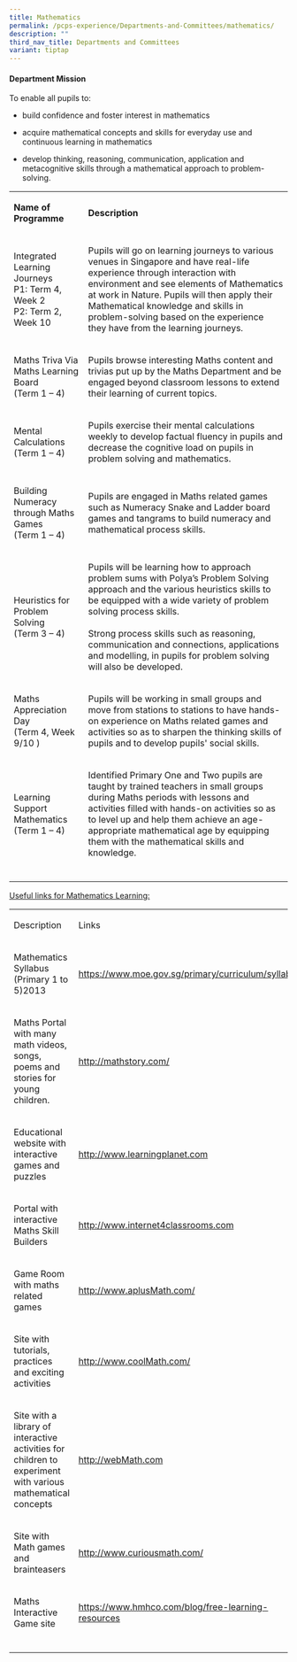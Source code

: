 ```yaml
---
title: Mathematics
permalink: /pcps-experience/Departments-and-Committees/mathematics/
description: ""
third_nav_title: Departments and Committees
variant: tiptap
---
```

<h4>Department Mission</h4>
<p>To enable all pupils to:</p>
<ul data-tight="true" class="tight">
<li>
<p>build confidence and foster interest in mathematics&nbsp;</p>
</li>
<li>
<p>acquire mathematical concepts and skills for everyday use and continuous
learning in mathematics</p>
</li>
<li>
<p>develop thinking, reasoning, communication, application and metacognitive
skills through a mathematical approach to problem-solving.</p>
</li>
</ul>
<table style="minWidth: 50px">
<colgroup>
<col>
<col>
</colgroup>
<tbody>
<tr>
<td rowspan="1" colspan="1">
<p><strong>Name of Programme</strong>
</p>
</td>
<td rowspan="1" colspan="1">
<p><strong>Description</strong>
</p>
</td>
</tr>
<tr>
<td rowspan="1" colspan="1">
<p>Integrated Learning Journeys
<br>P1: Term 4, Week 2
<br>P2: Term 2, Week 10
<br>
</p>
</td>
<td rowspan="1" colspan="1">
<p>Pupils will go on learning journeys to various venues in Singapore and
have real-life experience through interaction with environment and see
elements of Mathematics at work in Nature. Pupils will then apply their
Mathematical knowledge and skills in problem-solving based on the experience
they have from the learning journeys.</p>
</td>
</tr>
<tr>
<td rowspan="1" colspan="1">
<p>Maths Triva Via Maths Learning Board
<br>(Term 1 – 4)
<br>
</p>
</td>
<td rowspan="1" colspan="1">
<p>Pupils browse interesting Maths content and trivias put up by the Maths
Department and be engaged beyond classroom lessons to extend their learning
of current topics.</p>
</td>
</tr>
<tr>
<td rowspan="1" colspan="1">
<p>Mental Calculations
<br>(Term 1 – 4)
<br>
</p>
</td>
<td rowspan="1" colspan="1">
<p>Pupils exercise their mental calculations weekly to develop factual fluency
in pupils and decrease the cognitive load on pupils in problem solving
and mathematics.</p>
</td>
</tr>
<tr>
<td rowspan="1" colspan="1">
<p>Building Numeracy through Maths Games
<br>(Term 1 – 4)
<br>
</p>
</td>
<td rowspan="1" colspan="1">
<p>Pupils are engaged in Maths related games such as Numeracy Snake and Ladder
board games and tangrams to build numeracy and mathematical process skills.</p>
</td>
</tr>
<tr>
<td rowspan="1" colspan="1">
<p>Heuristics for Problem Solving
<br>(Term 3 – 4)</p>
</td>
<td rowspan="1" colspan="1">
<p>Pupils will be learning how to approach problem sums with Polya’s Problem
Solving approach and the various heuristics skills to be equipped with
a wide variety of problem solving process skills.
<br>
<br>Strong process skills such as reasoning, communication and connections,
applications and modelling, in pupils for problem solving will also be
developed.
<br>
</p>
</td>
</tr>
<tr>
<td rowspan="1" colspan="1">
<p>Maths Appreciation Day
<br>(Term 4, Week 9/10 )</p>
</td>
<td rowspan="1" colspan="1">
<p>Pupils will be working in small groups and move from stations to stations
to have hands-on experience on Maths related games and activities so as
to sharpen the thinking skills of pupils and to develop pupils' social
skills.
<br>
</p>
</td>
</tr>
<tr>
<td rowspan="1" colspan="1">
<p>Learning Support Mathematics
<br>(Term 1 – 4)</p>
</td>
<td rowspan="1" colspan="1">
<p>Identified Primary One and Two pupils are taught by trained teachers in
small groups during Maths periods with lessons and activities filled with
hands-on activities so as to level up and help them achieve an age-appropriate
mathematical age by equipping them with the mathematical skills and knowledge.</p>
</td>
</tr>
<tr>
<td rowspan="1" colspan="1">
<p></p>
</td>
<td rowspan="1" colspan="1">
<p></p>
</td>
</tr>
</tbody>
</table>
<p><u>Useful links for Mathematics Learning:</u>
</p>
<table style="minWidth: 50px">
<colgroup>
<col>
<col>
</colgroup>
<tbody>
<tr>
<td rowspan="1" colspan="1">
<p>Description</p>
</td>
<td rowspan="1" colspan="1">
<p>Links</p>
</td>
</tr>
<tr>
<td rowspan="1" colspan="1">
<p>Mathematics Syllabus (Primary 1 to 5)2013
<br>
</p>
</td>
<td rowspan="1" colspan="1">
<p><a href="https://www.moe.gov.sg/primary/curriculum/syllabus" rel="noopener nofollow" target="_blank">https://www.moe.gov.sg/primary/curriculum/syllabus</a>
</p>
</td>
</tr>
<tr>
<td rowspan="1" colspan="1">
<p>Maths Portal with many math videos, songs, poems and stories for young
children.</p>
</td>
<td rowspan="1" colspan="1">
<p><a href="http://mathstory.com/" rel="noopener noreferrer nofollow" target="_blank">http://mathstory.com/</a>
</p>
</td>
</tr>
<tr>
<td rowspan="1" colspan="1">
<p>Educational website with interactive games and puzzles</p>
</td>
<td rowspan="1" colspan="1">
<p><a href="http://www.learningplanet.com/" rel="noopener noreferrer nofollow" target="_blank">http://www.learningplanet.com</a>
</p>
</td>
</tr>
<tr>
<td rowspan="1" colspan="1">
<p>Portal with interactive Maths Skill Builders</p>
</td>
<td rowspan="1" colspan="1">
<p><a href="http://www.internet4classrooms.com/" rel="noopener noreferrer nofollow" target="_blank">http://www.internet4classrooms.com</a>
</p>
</td>
</tr>
<tr>
<td rowspan="1" colspan="1">
<p>Game Room with maths related games
<br>
</p>
</td>
<td rowspan="1" colspan="1">
<p><a href="http://www.aplusmath.com/" rel="noopener noreferrer nofollow" target="_blank">http://www.aplusMath.com/</a>
</p>
</td>
</tr>
<tr>
<td rowspan="1" colspan="1">
<p>Site with tutorials, practices and exciting activities</p>
</td>
<td rowspan="1" colspan="1">
<p><a href="http://www.coolmath.com/" rel="noopener noreferrer nofollow" target="_blank">http://www.coolMath.com/</a>
</p>
</td>
</tr>
<tr>
<td rowspan="1" colspan="1">
<p>Site with a library of interactive activities for children to experiment
with various mathematical concepts</p>
</td>
<td rowspan="1" colspan="1">
<p><a href="http://webmath.com/" rel="noopener noreferrer nofollow" target="_blank">http://webMath.com</a>
</p>
</td>
</tr>
<tr>
<td rowspan="1" colspan="1">
<p>Site with Math games and brainteasers</p>
</td>
<td rowspan="1" colspan="1">
<p><a href="http://www.curiousmath.com/" rel="noopener noreferrer nofollow" target="_blank">http://www.curiousmath.com/</a>
</p>
</td>
</tr>
<tr>
<td rowspan="1" colspan="1">
<p>Maths Interactive Game site</p>
</td>
<td rowspan="1" colspan="1">
<p><a href="https://www.hmhco.com/blog/free-learning-resources" rel="noopener noreferrer nofollow" target="_blank">https://www.hmhco.com/blog/free-learning-resources</a>
</p>
</td>
</tr>
<tr>
<td rowspan="1" colspan="1">
<p></p>
</td>
<td rowspan="1" colspan="1">
<p></p>
</td>
</tr>
</tbody>
</table>
<p></p>
